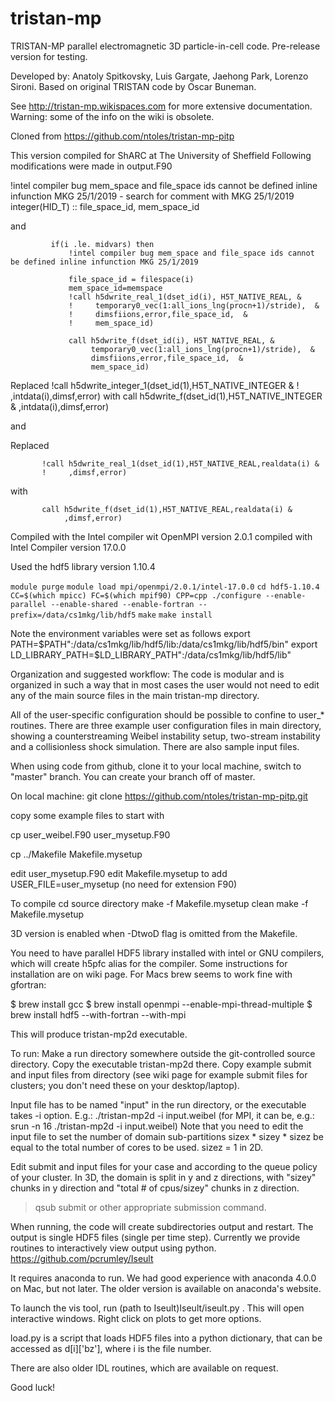 # tristan-mp

TRISTAN-MP parallel electromagnetic 3D particle-in-cell code.
Pre-release version for testing. 

Developed by: Anatoly Spitkovsky, Luis Gargate, Jaehong Park, Lorenzo Sironi. 
Based on original TRISTAN code by Oscar Buneman. 

See http://tristan-mp.wikispaces.com for more extensive documentation. 
Warning: some of the info on the wiki is obsolete. 




Cloned from
https://github.com/ntoles/tristan-mp-pitp

This version compiled for ShARC at The University of Sheffield
Following modifications were made in output.F90

 !intel compiler bug mem_space and file_space ids cannot be defined inline infunction MKG 25/1/2019 - search for comment with MKG 25/1/2019
  integer(HID_T) :: file_space_id, mem_space_id

and



             if(i .le. midvars) then
                 !intel compiler bug mem_space and file_space ids cannot be defined inline infunction MKG 25/1/2019

                 file_space_id = filespace(i)
                 mem_space_id=memspace
                 !call h5dwrite_real_1(dset_id(i), H5T_NATIVE_REAL, &
                 !     temporary0_vec(1:all_ions_lng(procn+1)/stride),  &
                 !     dimsfiions,error,file_space_id,  &
                 !     mem_space_id)

                 call h5dwrite_f(dset_id(i), H5T_NATIVE_REAL, &
                      temporary0_vec(1:all_ions_lng(procn+1)/stride),  &
                      dimsfiions,error,file_space_id,  &
                      mem_space_id)


Replaced
           !call h5dwrite_integer_1(dset_id(1),H5T_NATIVE_INTEGER &
           !     ,intdata(i),dimsf,error)
with
	    call h5dwrite_f(dset_id(1),H5T_NATIVE_INTEGER &
                ,intdata(i),dimsf,error)


and


Replaced

           !call h5dwrite_real_1(dset_id(1),H5T_NATIVE_REAL,realdata(i) &
           !     ,dimsf,error)

with

           call h5dwrite_f(dset_id(1),H5T_NATIVE_REAL,realdata(i) &
                ,dimsf,error)

Compiled with the Intel compiler wit OpenMPI version 2.0.1 compiled with Intel Compiler version 17.0.0

Used the hdf5 library version 1.10.4



`module purge`
`module load mpi/openmpi/2.0.1/intel-17.0.0`
`cd hdf5-1.10.4`
`CC=$(which mpicc) FC=$(which mpif90) CPP=cpp ./configure --enable-parallel --enable-shared --enable-fortran --prefix=/data/cs1mkg/lib/hdf5`
`make`
`make install`

Note the environment variables were set as follows 
export PATH=$PATH":/data/cs1mkg/lib/hdf5/lib:/data/cs1mkg/lib/hdf5/bin"
export LD_LIBRARY_PATH=$LD_LIBRARY_PATH":/data/cs1mkg/lib/hdf5/lib"




Organization and suggested workflow: 
The code is modular and is organized in such a way that in most cases 
the user would not need to edit any of the main source files in the main 
tristan-mp directory. 

All of the user-specific configuration should be possible to confine
to user_* routines. There are three example user configuration files 
in main directory, showing a counterstreaming Weibel instability
setup, two-stream instability and a collisionless shock simulation. 
There are also sample input files.

When using code from github, clone it to your local machine, 
switch to "master" branch. You can create your branch off of master.

On local machine:
git clone https://github.com/ntoles/tristan-mp-pitp.git

copy some example files to start with

cp user_weibel.F90 user_mysetup.F90

cp ../Makefile Makefile.mysetup

edit user_mysetup.F90
edit Makefile.mysetup to add USER_FILE=user_mysetup 
(no need for extension F90)

To compile
cd source directory 
make -f Makefile.mysetup clean
make -f Makefile.mysetup

3D version is enabled when -DtwoD flag is omitted from the Makefile. 
 
You need to have parallel HDF5 library installed with intel or GNU compilers, 
which will create h5pfc alias for the compiler. Some instructions for 
installation are on wiki page. For Macs brew seems to work fine with gfortran:

$ brew install gcc
$ brew install openmpi --enable-mpi-thread-multiple
$ brew install hdf5 --with-fortran --with-mpi

This will produce tristan-mp2d executable. 

To run:
Make a run directory somewhere outside the git-controlled source directory. 
Copy the executable tristan-mp2d there. 
Copy example submit and input files from directory 
(see wiki page for example submit
files for clusters; you don't need these on your desktop/laptop).
 
Input file has to be named "input" in the run directory, or the executable takes -i option. 
E.g.: 
./tristan-mp2d -i input.weibel
(for MPI, it can be, e.g.: srun -n 16 ./tristan-mp2d -i input.weibel)
Note that you need to edit the input file to set the number of domain sub-partitions
 sizex * sizey * sizez be equal to the total number of cores to be used. sizez = 1 in 2D. 

Edit submit and input files for your case and according to the queue policy of your cluster. 
In 3D, the domain is split in y and z directions, 
with "sizey" chunks in y direction and "total # of cpus/sizey" chunks in z direction. 

>qsub submit 
or other appropriate submission command. 

When running, the code will create subdirectories output and restart.
The output is single HDF5 files (single per time step). 
Currently we provide routines to interactively view output using python.
https://github.com/pcrumley/Iseult

It requires anaconda to run. We had good experience with anaconda 4.0.0 
on Mac, but not later. The older version is available on anaconda's website. 

To launch the vis tool, run (path to Iseult)Iseult/iseult.py .
This will open interactive windows. Right click on plots to get more options. 

load.py is a script that loads HDF5 files into a python dictionary, 
that can be accessed as d[i]['bz'], where i is the file number. 

There are also older IDL routines, which are available on request. 

Good luck! 

